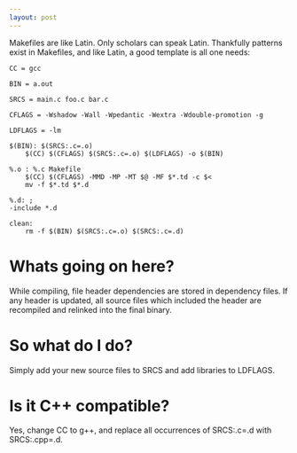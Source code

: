 ```yaml
---
layout: post
---
```


Makefiles are like Latin. Only scholars can speak Latin. Thankfully patterns exist in Makefiles,
and like Latin, a good template is all one needs:

    CC = gcc

    BIN = a.out

    SRCS = main.c foo.c bar.c

    CFLAGS = -Wshadow -Wall -Wpedantic -Wextra -Wdouble-promotion -g

    LDFLAGS = -lm

    $(BIN): $(SRCS:.c=.o)
        $(CC) $(CFLAGS) $(SRCS:.c=.o) $(LDFLAGS) -o $(BIN)

    %.o : %.c Makefile
        $(CC) $(CFLAGS) -MMD -MP -MT $@ -MF $*.td -c $<
        mv -f $*.td $*.d

    %.d: ;
    -include *.d

    clean:
        rm -f $(BIN) $(SRCS:.c=.o) $(SRCS:.c=.d)

# Whats going on here?

While compiling, file header dependencies are stored in dependency files. If any header is updated, all source files which
included the header are recompiled and relinked into the final binary.

# So what do I do?

Simply add your new source files to SRCS and add libraries to LDFLAGS.

# Is it C++ compatible?

Yes, change CC to g++, and replace all occurrences of SRCS:.c=.d with SRCS:.cpp=.d.
